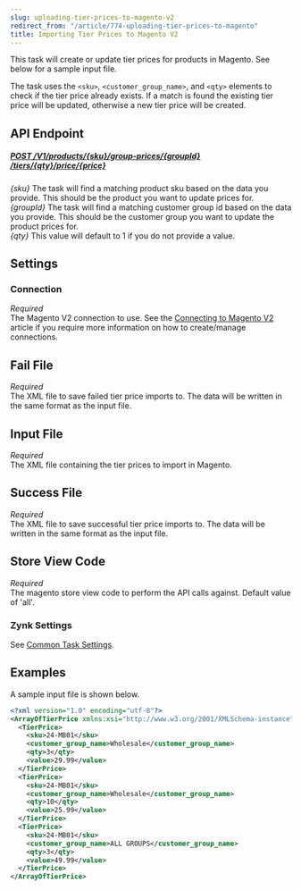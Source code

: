 ```yaml
---
slug: uploading-tier-prices-to-magento-v2
redirect_from: "/article/774-uploading-tier-prices-to-magento"
title: Importing Tier Prices to Magento V2
---
```

 This task will create or update tier prices for products in Magento. See below for a sample input file.

The task uses the `<sku>`, `<customer_group_name>`, and `<qty>` elements to check if the tier price already exists. If a match is found the existing tier price will be updated, otherwise a new tier price will be created.

## API Endpoint
##### [POST /V1/products/{sku}/group-prices/{groupId}   /tiers/{qty}/price/{price}](https://devdocs.magento.com/redoc/2.3/admin-rest-api.html#operation/catalogProductTierPriceManagementV1AddPost)
_{sku}_ The task will find a matching product sku based on the data you provide. This should be the product you want to update prices for.  
_{groupId}_ The task will find a matching customer group id based on the data you provide. This should be the customer group you want to update the product prices for.  
_{qty}_ This value will default to 1 if you do not provide a value.  

## Settings
### Connection
_Required_  
The Magento V2 connection to use. See the [Connecting to Magento V2](connecting-to-magento-v2) article if you require more information on how to create/manage connections.

## Fail File
_Required_  
The XML file to save failed tier price imports to. The data will be written in the same format as the input file.

## Input File
_Required_  
The XML file containing the tier prices to import in Magento.

## Success File
_Required_  
The XML file to save successful tier price imports to. The data will be written in the same format as the input file.

## Store View Code
_Required_  
The magento store view code to perform the API calls against. Default value of 'all'.

### Zynk Settings
See [Common Task Settings](common-task-settings).

## Examples
A sample input file is shown below.
```xml
<?xml version="1.0" encoding="utf-8"?>
<ArrayOfTierPrice xmlns:xsi="http://www.w3.org/2001/XMLSchema-instance" xmlns:xsd="http://www.w3.org/2001/XMLSchema">
  <TierPrice>
    <sku>24-MB01</sku>
    <customer_group_name>Wholesale</customer_group_name>
    <qty>3</qty>
    <value>29.99</value>
  </TierPrice>
  <TierPrice>
    <sku>24-MB01</sku>
    <customer_group_name>Wholesale</customer_group_name>
    <qty>10</qty>
    <value>25.99</value>
  </TierPrice>
  <TierPrice>
    <sku>24-MB01</sku>
    <customer_group_name>ALL GROUPS</customer_group_name>
    <qty>3</qty>
    <value>49.99</value>
  </TierPrice>
</ArrayOfTierPrice>
```
